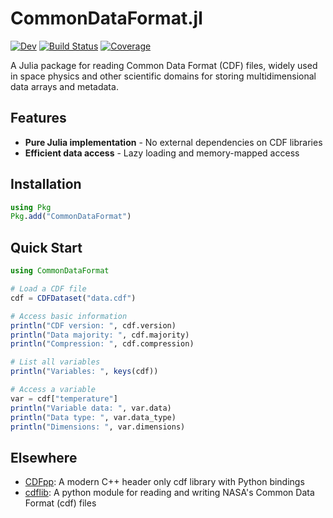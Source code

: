 # CommonDataFormat.jl

[![Dev](https://img.shields.io/badge/docs-dev-blue.svg)](https://juliaspacephysics.github.io/CommonDataFormat.jl/dev/)
[![Build Status](https://github.com/JuliaSpacePhysics/CommonDataFormat.jl/actions/workflows/CI.yml/badge.svg?branch=main)](https://github.com/JuliaSpacePhysics/CommonDataFormat.jl/actions/workflows/CI.yml?query=branch%3Amain)
[![Coverage](https://codecov.io/gh/JuliaSpacePhysics/CommonDataFormat.jl/branch/main/graph/badge.svg)](https://codecov.io/gh/JuliaSpacePhysics/CommonDataFormat.jl)

A Julia package for reading Common Data Format (CDF) files, widely used in space physics and other scientific domains for storing multidimensional data arrays and metadata.

## Features

- **Pure Julia implementation** - No external dependencies on CDF libraries
- **Efficient data access** - Lazy loading and memory-mapped access

## Installation

```julia
using Pkg
Pkg.add("CommonDataFormat")
```

## Quick Start

```julia
using CommonDataFormat

# Load a CDF file
cdf = CDFDataset("data.cdf")

# Access basic information
println("CDF version: ", cdf.version)
println("Data majority: ", cdf.majority)
println("Compression: ", cdf.compression)

# List all variables
println("Variables: ", keys(cdf))

# Access a variable
var = cdf["temperature"]
println("Variable data: ", var.data)
println("Data type: ", var.data_type)
println("Dimensions: ", var.dimensions)
```

## Elsewhere

- [CDFpp](https://github.com/SciQLop/CDFpp): A modern C++ header only cdf library with Python bindings
- [cdflib](https://github.com/MAVENSDC/cdflib): A python module for reading and writing NASA's Common Data Format (cdf) files